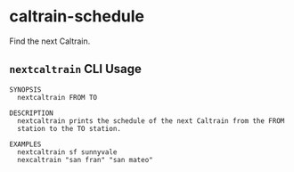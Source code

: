 # caltrain-schedule

Find the next Caltrain.

## `nextcaltrain` CLI Usage

```
SYNOPSIS
  nextcaltrain FROM TO

DESCRIPTION
  nextcaltrain prints the schedule of the next Caltrain from the FROM
  station to the TO station.

EXAMPLES
  nextcaltrain sf sunnyvale
  nexcaltrain "san fran" "san mateo"
```
